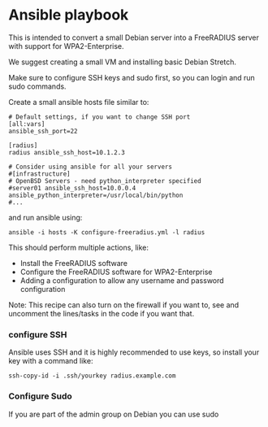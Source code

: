 # Ansible playbook

This is intended to convert a small Debian server into a FreeRADIUS server with support for WPA2-Enterprise.

We suggest creating a small VM and installing basic Debian Stretch.

Make sure to configure SSH keys and sudo first, so you can login and run sudo commands.

Create a small ansible hosts file similar to:
```
# Default settings, if you want to change SSH port
[all:vars]
ansible_ssh_port=22

[radius]
radius ansible_ssh_host=10.1.2.3

# Consider using ansible for all your servers
#[infrastructure]
# OpenBSD Servers - need python_interpreter specified
#server01 ansible_ssh_host=10.0.0.4      ansible_python_interpreter=/usr/local/bin/python
#...
```

and run ansible using:
```
ansible -i hosts -K configure-freeradius.yml -l radius
```

This should perform multiple actions, like:

* Install the FreeRADIUS software
* Configure the FreeRADIUS software for WPA2-Enterprise
* Adding a configuration to allow any username and password configuration

Note: This recipe can also turn on the firewall if you want to, see and uncomment the lines/tasks in the code if you want that.


### configure SSH

Ansible uses SSH and it is highly recommended to use keys, so install your key with a command like:
```
ssh-copy-id -i .ssh/yourkey radius.example.com
```

### Configure Sudo

If you are part of the admin group on Debian you can use sudo
